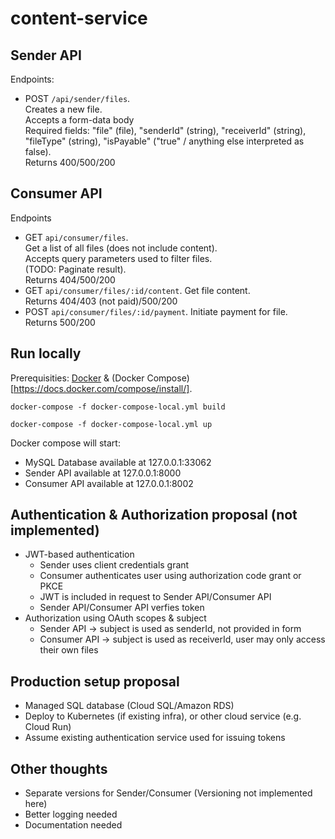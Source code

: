 # content-service

## Sender API

Endpoints:
* POST `/api/sender/files`.  
  Creates a new file.  
  Accepts a form-data body  
  Required fields: "file" (file), "senderId" (string), "receiverId" (string), "fileType" (string), "isPayable" ("true" / anything else interpreted as false).  
  Returns 400/500/200

## Consumer API

Endpoints
* GET `api/consumer/files`.  
  Get a list of all files (does not include content).  
  Accepts query parameters used to filter files.  
  (TODO: Paginate result).  
  Returns 404/500/200
* GET `api/consumer/files/:id/content`. 
  Get file content.  
  Returns 404/403 (not paid)/500/200
* POST `api/consumer/files/:id/payment`. 
  Initiate payment for file.  
  Returns 500/200


## Run locally
Prerequisities: [Docker](https://docs.docker.com/get-started/#download-and-install-docker) & (Docker Compose)[https://docs.docker.com/compose/install/]. 

`docker-compose -f docker-compose-local.yml build`

`docker-compose -f docker-compose-local.yml up`

Docker compose will start:
* MySQL Database available at 127.0.0.1:33062
* Sender API available at 127.0.0.1:8000
* Consumer API available at 127.0.0.1:8002

## Authentication & Authorization proposal (not implemented)
* JWT-based authentication
  * Sender uses client credentials grant
  * Consumer authenticates user using authorization code grant or PKCE
  * JWT is included in request to Sender API/Consumer API
  * Sender API/Consumer API verfies token
* Authorization using OAuth scopes & subject
  * Sender API -> subject is used as senderId, not provided in form
  * Consumer API -> subject is used as receiverId, user may only access their own files

## Production setup proposal
* Managed SQL database (Cloud SQL/Amazon RDS)
* Deploy to Kubernetes (if existing infra), or other cloud service (e.g. Cloud Run)
* Assume existing authentication service used for issuing tokens

## Other thoughts
* Separate versions for Sender/Consumer (Versioning not implemented here)
* Better logging needed
* Documentation needed
